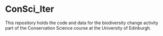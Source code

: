 # ConSci_lter
This repository holds the code and data for the biodiversity change activity part of the Conservation Science course at the University of Edinburgh.

